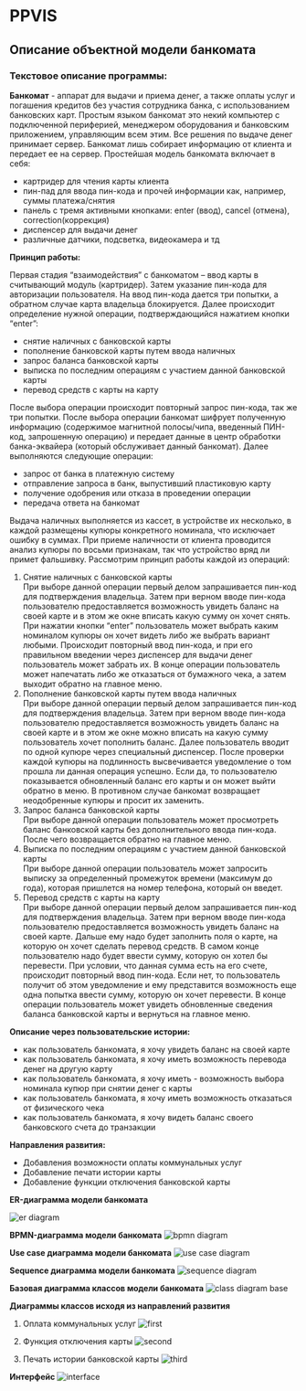 # PPVIS
## Описание объектной модели банкомата
### Текстовое описание программы: 
**Банкомат** - аппарат для выдачи и приема денег, а также оплаты услуг и погашения кредитов без участия сотрудника банка, с использованием банковских карт.
Простым языком банкомат это некий компьютер с подключенной периферией, менеджером оборудования и банковским приложением, управляющим всем этим. Все решения по выдаче денег принимает сервер. Банкомат лишь собирает информацию от клиента и передает ее на сервер.
Простейшая модель банкомата включает в себя:
- картридер для чтения карты клиента
- пин-пад для ввода пин-кода и прочей информации как, например, суммы платежа/снятия
- панель с тремя активными кнопками: enter (ввод), cancel (отмена), correction(коррекция)
- диспенсер для выдачи денег
- различные датчики, подсветка, видеокамера и тд

**Принцип работы:**

Первая стадия “взаимодействия” с банкоматом – ввод карты в считывающий модуль (картридер). Затем указание пин-кода для авторизации пользователя. На ввод пин-кода дается три попытки, а обратном случае карта владельца блокируется. Далее происходит определение нужной операции, подтверждающийся нажатием кнопки “enter”:
- снятие наличных с банковской карты
- пополнение банковской карты путем ввода наличных
- запрос баланса банковской карты 
- выписка по последним операциям с участием данной банковской карты 
- перевод средств с карты на карту

После выбора операции происходит повторный запрос пин-кода, так же три попытки. После выбора операции банкомат шифрует полученную информацию (содержимое магнитной полосы/чипа, введенный ПИН-код, запрошенную операцию) и передает данные в центр обработки банка-эквайера (который обслуживает данный банкомат).  Далее выполняются следующие операции:
- запрос от банка в платежную систему
- отправление запроса в банк, выпустивший пластиковую карту
- получение одобрения или отказа в проведении операции
- передача ответа на банкомат

Выдача наличных выполняется из кассет, в устройстве их несколько, в каждой размещены купюры конкретного номинала, что исключает ошибку в суммах. При приеме наличности от клиента проводится анализ купюры по восьми признакам, так что устройство вряд ли примет фальшивку.
Рассмотрим принцип работы каждой из операций:
1. Снятие наличных с банковской карты                                                                                     
При выборе данной операции первый делом запрашивается пин-код для подтверждения владельца. Затем при верном вводе пин-кода пользователю предоставляется возможность увидеть баланс на своей карте и в этом же окне вписать какую сумму он хочет снять. При нажатии кнопки “enter” пользователь может выбрать каким номиналом купюры он хочет видеть либо же выбрать вариант любыми. Происходит повторный ввод пин-кода, и при его правильном введении через диспенсер для выдачи денег пользователь может забрать их. В конце операции пользователь может напечатать либо же отказаться от бумажного чека, а затем выходит обратно на главное меню.
2. Пополнение банковской карты путем ввода наличных                                                                       
При выборе данной операции первый делом запрашивается пин-код для подтверждения владельца. Затем при верном вводе пин-кода пользователю предоставляется возможность увидеть баланс на своей карте и в этом же окне можно вписать на какую сумму пользователь хочет пополнить баланс. Далее пользователь вводит по одной купюре через специальный диспенсер. После проверки каждой купюры на подлинность высвечивается уведомление о том прошла ли данная операция успешно. Если да, то пользователю показывается обновленный баланс его карты и он может выйти обратно в меню. В противном случае банкомат возвращает неодобренные купюры и просит их заменить.
3. Запрос баланса банковской карты                                                                                                                         
При выборе данной операции пользователь может просмотреть баланс банковской карты без дополнительного ввода пин-кода. После чего возвращается обратно на главное меню.
4. Выписка по последним операциям с участием данной банковской карты  
При выборе данной операции пользователь может запросить выписку за определенный промежуток времени (максимум до года), которая пришлется на номер телефона, который он введет. 
5. Перевод средств с карты на карту                                             
При выборе данной операции первый делом запрашивается пин-код для подтверждения владельца. Затем при верном вводе пин-кода пользователю предоставляется возможность увидеть баланс на своей карте. Дальше ему надо будет заполнить поля о карте, на которую он хочет сделать перевод средств. В самом конце пользователю надо будет ввести сумму, которую он хотел бы перевести. При условии, что данная сумма есть на его счете, происходит повторный ввод пин-кода. Если нет, то пользователь получит об этом уведомление и ему представится возможность еще одна попытка ввести сумму, которую он хочет перевести. В конце операции пользователь может увидеть обновленные сведения баланса банковской карты и вернуться на главное меню.

**Описание через пользовательские истории:**
- как пользователь банкомата, я хочу увидеть баланс на своей карте
- как пользователь банкомата, я хочу иметь возможность перевода денег на другую карту
- как пользователь банкомата, я хочу иметь - возможность выбора номинала купюр при снятии денег с карты
- как пользователь банкомата, я хочу иметь возможность отказаться от физического чека 
- как пользователь банкомата, я хочу видеть баланс своего банковского счета до транзакции

**Направления развития:**
- Добавления возможности оплаты коммунальных услуг 
- Добавление печати истории карты 
- Добавление функции отключения банковской карты

**ER-диаграмма модели банкоматa**

![er diagram](https://github.com/ArianaM03/PPVIS/blob/main/doc/erDiagram.png)

**BPMN-диаграмма модели банкоматa**
![bpmn diagram](https://github.com/ArianaM03/PPVIS/blob/main/doc/bpmnDiagram.png)

**Use case диаграмма модели банкомата**
![use case diagram](https://github.com/ArianaM03/PPVIS/blob/main/doc/useCase.png)

**Sequence диаграмма модели банкомата**
![sequence diagram](https://github.com/ArianaM03/PPVIS/blob/main/doc/sequenceqDiagram.png)

**Базовая диаграмма классов модели банкомата**
![class diagram base](https://github.com/ArianaM03/PPVIS/blob/main/doc/classDiagramBase.png)

**Диаграммы классов исходя из направлений развития**
1. Оплата коммунальных услуг
![first](https://github.com/ArianaM03/PPVIS/blob/main/doc/classDiagram1.png)

2. Функция отключения карты
![second](https://github.com/ArianaM03/PPVIS/blob/main/doc/classDiagram2.png)

3. Печать истории банковской карты
![third](https://github.com/ArianaM03/PPVIS/blob/main/doc/classDiagram3.png)

**Интерфейс**
![interface](https://github.com/ArianaM03/PPVIS/blob/main/doc/interface.jpg)
